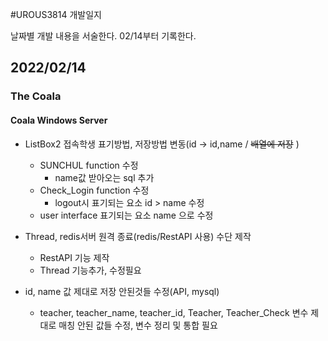 #UROUS3814 개발일지

날짜별 개발 내용을 서술한다.
02/14부터 기록한다.

## 2022/02/14

### The Coala

#### Coala Windows Server

* ListBox2 접속학생 표기방법, 저장방법 변동(id -> id,name / ~~배열에 저장~~ )
  * SUNCHUL function 수정
    * name값 받아오는 sql 추가
  * Check_Login function 수정
    * logout시 표기되는 요소 id > name 수정
  * user interface 표기되는 요소 name 으로 수정
  
* Thread, redis서버 원격 종료(redis/RestAPI 사용) 수단 제작
  * RestAPI 기능 제작
  * Thread 기능추가, 수정필요
  
* id, name 값 제대로 저장 안된것들 수정(API, mysql)
  * teacher, teacher_name, teacher_id, Teacher, Teacher_Check 변수 제대로 매칭 안된 값들 수정, 변수 정리 및 통합 필요
